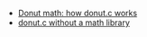 - [Donut math: how donut.c works](https://www.a1k0n.net/2011/07/20/donut-math.html)
- [donut.c without a math library](https://www.a1k0n.net/2021/01/13/optimizing-donut.html)
